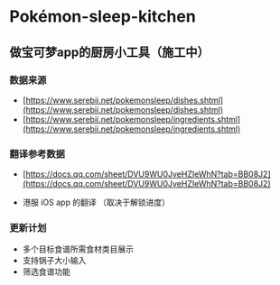 # Pokémon-sleep-kitchen
## 做宝可梦app的厨房小工具（施工中）
### 数据来源
- [https://www.serebii.net/pokemonsleep/dishes.shtml](https://www.serebii.net/pokemonsleep/dishes.shtml)
- [https://www.serebii.net/pokemonsleep/ingredients.shtml](https://www.serebii.net/pokemonsleep/ingredients.shtml)
### 翻译参考数据
-  [https://docs.qq.com/sheet/DVU9WU0JveHZIeWhN?tab=BB08J2](https://docs.qq.com/sheet/DVU9WU0JveHZIeWhN?tab=BB08J2)

- 港服 iOS app 的翻译 （取决于解锁进度）

### 更新计划
- 多个目标食谱所需食材类目展示
- 支持锅子大小输入
- 筛选食谱功能
